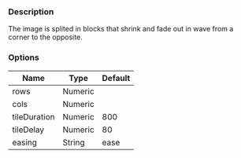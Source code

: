 ---
---

### Description
The image is splited in blocks that shrink and fade out in wave from a corner to the opposite.

### Options
| Name | Type | Default |
|------|------|---------|
| rows | Numeric |  |
| cols | Numeric |  |
| tileDuration | Numeric | 800 |
| tileDelay | Numeric | 80 |
| easing | String | ease |
